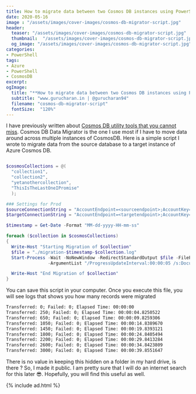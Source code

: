 ```yaml
---
title: How to migrate data between two Cosmos DB instances using PowerShell
date: 2020-05-16
image : "/assets/images/cover-images/cosmos-db-migrator-script.jpg"
header:
  teaser: "/assets/images/cover-images/cosmos-db-migrator-script.jpg"
  thumbnail:  "/assets/images/cover-images/cosmos-db-migrator-script.jpg"
  og_image: "/assets/images/cover-images/cosmos-db-migrator-script.jpg"
categories:
- PowerShell 
tags:
- Azure
- PowerShell
- CosmosDB 
excerpt: 
ogImage:
  title: "**How to migrate data between two Cosmos DB instances using PowerShell**"
  subtitle: "www.gurucharan.in | @gurucharan94"
  filename: "cosmos-db-migrator-script"
  fontSize:  "120%"
---
```


I have previously written about [Cosmos DB utility tools that you cannot miss](https://www.gurucharan.in/azure/cosmos-db-tools-that-improve-your-productivity/). Cosmos DB Data Migrator is the one I use most if I have to move data around across multiple instances of CosmosDB. Here is a simple script I wrote to migrate data from the source database to a target instance of Azure Cosmos DB.

```powershell

$cosmosCollections = @(
  "collection1",
  "collection2",
  "yetanothercollection",
  "ThisIsTheLastOneIPromise"
  );

### Settings for Prod
$sourceConnectionString = "AccountEndpoint=<sourceendpoint>;AccountKey=<sourcekey>;Database=<sourcedatabase>"
$targetConnectionString = "AccountEndpoint=<targetendpoint>;AccountKey=<targetkey>;Database=<targetdatabase>"

$timestamp = Get-Date -Format "MM-dd-yyyy-HH-mm-ss"

foreach ($collection in $cosmosCollections)
{
  Write-Host "Starting Migration of $collection"
  $file = "./migration-$timestamp-$collection.log"
  Start-Process -Wait -NoNewWindow -RedirectStandardOutput $file -FilePath "\path\to\executable\dt.exe" `
                -ArgumentList "/ProgressUpdateInterval:00:00:05 /s:DocumentDB /s.Collection:$collection /s.ConnectionString:$sourceConnectionString /s.InternalFields /t:DocumentDBBulk /t.DisableIdGeneration /t.Collection:$collection /t.ConnectionString:$targetConnectionString"

  Write-Host "End Migration of $collection"
}
```

You can save this script in your computer. Once you execute this file, you will see logs that shows you how many records were migrated

``` txt
Transferred: 0; Failed: 0; Elapsed Time: 00:00:00
Transferred: 250; Failed: 0; Elapsed Time: 00:00:04.8250522
Transferred: 650; Failed: 0; Elapsed Time: 00:00:09.8259306
Transferred: 1050; Failed: 0; Elapsed Time: 00:00:14.8389670
Transferred: 1450; Failed: 0; Elapsed Time: 00:00:19.8393121
Transferred: 1800; Failed: 0; Elapsed Time: 00:00:24.8405494
Transferred: 2200; Failed: 0; Elapsed Time: 00:00:29.8413284
Transferred: 2600; Failed: 0; Elapsed Time: 00:00:34.8423809
Transferred: 3000; Failed: 0; Elapsed Time: 00:00:39.8551647
```

There is no value in keeping this hidden on a folder in my hard drive, is there ? So, I made it public. I am pretty sure that I will do an internet search for this later 😎. Hopefully, you will find this useful as well.

{% include ad.html %}